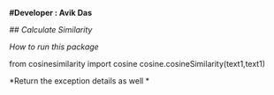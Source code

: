 **#Developer : Avik Das**

*## Calculate Similarity* 

*How to run this package*

from cosinesimilarity import cosine
cosine.cosineSimilarity(text1,text1)


*Return the exception details as well *
